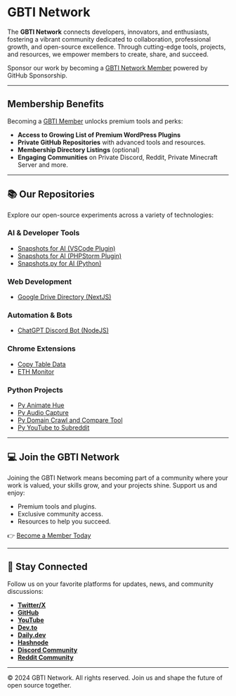 # GBTI Network 

The **GBTI Network** connects developers, innovators, and enthusiasts, fostering a vibrant community dedicated to collaboration, professional growth, and open-source excellence. Through cutting-edge tools, projects, and resources, we empower members to create, share, and succeed.

Sponsor our work by becoming a [GBTI Network Member](https://github.com/sponsors/gbti-network) powered by GitHub Sponsorship.

---

## Membership Benefits

Becoming a [GBTI Member](https://github.com/sponsors/gbti-network) unlocks premium tools and perks:
- **Access to Growing List of Premium WordPress Plugins**
- **Private GitHub Repositories** with advanced tools and resources.
- **Membership Directory Listings** (optional)
- **Engaging Communities** on Private Discord, Reddit, Private Minecraft Server and more.
  
---

## 📚 Our Repositories

Explore our open-source experiments across a variety of technologies:

### AI & Developer Tools
- [Snapshots for AI (VSCode Plugin)](https://github.com/gbti-labs/vscode-snapshots-for-ai/)
- [Snapshots for AI (PHPStorm Plugin)](https://github.com/gbti-labs/phpstorm-snapshots-for-ai/)
- [Snapshots.py for AI (Python)](https://github.com/gbti-labs/snapshots-for-ai)

### Web Development
- [Google Drive Directory (NextJS)](https://github.com/gbti-labs/nextjs-google-drive-directory)

### Automation & Bots
- [ChatGPT Discord Bot (NodeJS)](https://github.com/gbti-labs/nodejs-chatgpt-discord-bot)

### Chrome Extensions
- [Copy Table Data](https://github.com/gbti-labs/chrome-extension-copy-table-data)
- [ETH Monitor](https://github.com/gbti-labs/chrome-extension-eth-monitor)

### Python Projects
- [Py Animate Hue](https://github.com/gbti-labs/py-animate-hue)
- [Py Audio Capture](https://github.com/gbti-labs/py-audio-capture)
- [Py Domain Crawl and Compare Tool](https://github.com/gbti-labs/py-domain-crawler-and-comparison-tool)
- [Py YouTube to Subreddit](https://github.com/gbti-labs/py-youtube-to-subreddit)

---

## 💻 Join the GBTI Network

Joining the GBTI Network means becoming part of a community where your work is valued, your skills grow, and your projects shine. Support us and enjoy:
- Premium tools and plugins.
- Exclusive community access.
- Resources to help you succeed.

👉 [Become a Member Today](https://gbti.local/membership/)

---

## 📡 Stay Connected

Follow us on your favorite platforms for updates, news, and community discussions:
- **[Twitter/X](https://twitter.com/gbti_network)**
- **[GitHub](https://github.com/gbti-labs)**
- **[YouTube](https://www.youtube.com/channel/UCh4FjB6r4oWQW-QFiwqv-UA)**
- **[Dev.to](https://dev.to/gbti)**
- **[Daily.dev](https://dly.to/zfCriM6JfRF)**
- **[Hashnode](https://gbti.hashnode.dev/)**
- **[Discord Community](https://gbti.network)**
- **[Reddit Community](https://www.reddit.com/r/GBTI_network)**

---

© 2024 GBTI Network. All rights reserved. Join us and shape the future of open source together.
